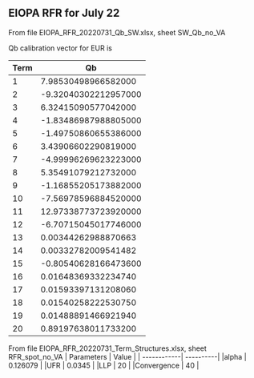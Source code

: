 ## EIOPA RFR for July 22

From file EIOPA_RFR_20220731_Qb_SW.xlsx, sheet SW_Qb_no_VA

Qb calibration vector for EUR is 

| Term       | Qb         | 
| -----------| ---------- | 
|1	| 7.98530498966582000 |
|2	|-9.32040302212957000 |
|3	| 6.32415090577042000 |
|4	|-1.83486987988805000 |
|5	|-1.49750860655386000 |
|6	| 3.43906602290819000 |
|7	|-4.99996269623223000 |
|8	| 5.35491079212732000 |
|9	|-1.16855205173882000 |
|10	|-7.56978596884520000 |
|11	| 12.97338773723920000 |
|12	|-6.70715045017746000 |
|13	| 0.00344262988870663 |
|14	| 0.00332782009541482 |
|15	|-0.80540628166473600 |
|16	| 0.01648369332234740 |
|17	| 0.01593397131208060 |
|18	| 0.01540258222530750 |
|19	| 0.01488891466921940 |
|20	| 0.89197638011733200 |





From file EIOPA_RFR_20220731_Term_Structures.xlsx, sheet RFR_spot_no_VA
| Parameters  | Value     | 
| ------------| ----------| 
|alpha	      | 0.126079  |
|UFR	        | 0.0345    |
|LLP	        | 20        |
|Convergence	| 40        |






